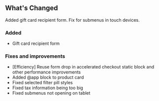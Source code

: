 ## What's Changed

Added gift card recipient form. Fix for submenus in touch devices.

### Added

- Gift card recipient form

### Fixes and improvements

- [Efficiency] Reuse form drop in accelerated checkout static block and other performance improvements
- Added @app block to product card
- Fixed selected filter pill styles
- Fixed tax information being too big
- Fixed submenus not opening on tablet
